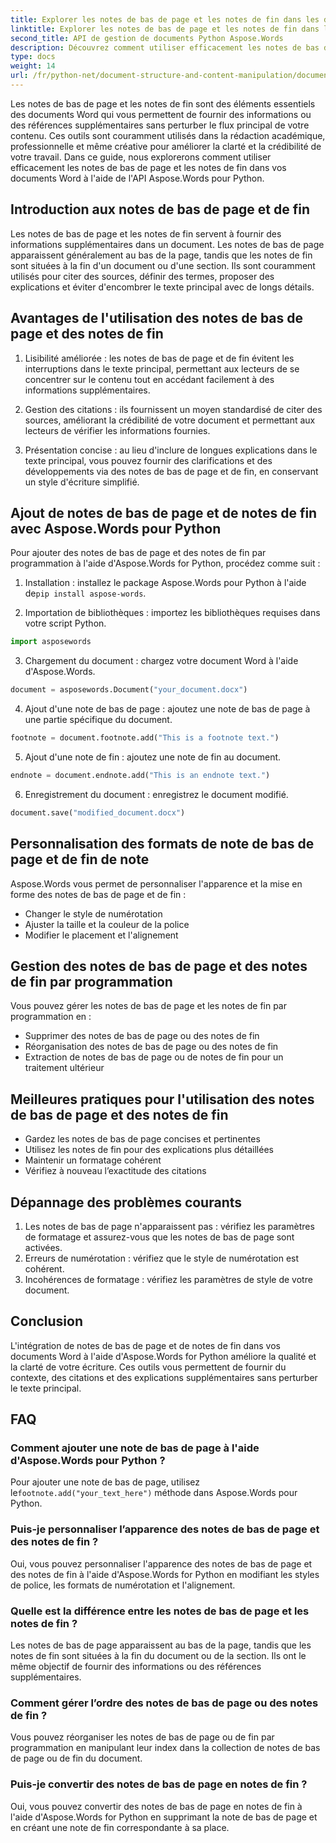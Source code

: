 ```yaml
---
title: Explorer les notes de bas de page et les notes de fin dans les documents Word
linktitle: Explorer les notes de bas de page et les notes de fin dans les documents Word
second_title: API de gestion de documents Python Aspose.Words
description: Découvrez comment utiliser efficacement les notes de bas de page et de fin dans les documents Word à l'aide d'Aspose.Words pour Python. Apprenez à ajouter, personnaliser et gérer ces éléments par programmation.
type: docs
weight: 14
url: /fr/python-net/document-structure-and-content-manipulation/document-footnotes-endnotes/
---
```


Les notes de bas de page et les notes de fin sont des éléments essentiels des documents Word qui vous permettent de fournir des informations ou des références supplémentaires sans perturber le flux principal de votre contenu. Ces outils sont couramment utilisés dans la rédaction académique, professionnelle et même créative pour améliorer la clarté et la crédibilité de votre travail. Dans ce guide, nous explorerons comment utiliser efficacement les notes de bas de page et les notes de fin dans vos documents Word à l'aide de l'API Aspose.Words pour Python.

## Introduction aux notes de bas de page et de fin

Les notes de bas de page et les notes de fin servent à fournir des informations supplémentaires dans un document. Les notes de bas de page apparaissent généralement au bas de la page, tandis que les notes de fin sont situées à la fin d'un document ou d'une section. Ils sont couramment utilisés pour citer des sources, définir des termes, proposer des explications et éviter d'encombrer le texte principal avec de longs détails.

## Avantages de l'utilisation des notes de bas de page et des notes de fin

1. Lisibilité améliorée : les notes de bas de page et de fin évitent les interruptions dans le texte principal, permettant aux lecteurs de se concentrer sur le contenu tout en accédant facilement à des informations supplémentaires.

2. Gestion des citations : ils fournissent un moyen standardisé de citer des sources, améliorant la crédibilité de votre document et permettant aux lecteurs de vérifier les informations fournies.

3. Présentation concise : au lieu d'inclure de longues explications dans le texte principal, vous pouvez fournir des clarifications et des développements via des notes de bas de page et de fin, en conservant un style d'écriture simplifié.

## Ajout de notes de bas de page et de notes de fin avec Aspose.Words pour Python

Pour ajouter des notes de bas de page et des notes de fin par programmation à l'aide d'Aspose.Words for Python, procédez comme suit :

1.  Installation : installez le package Aspose.Words pour Python à l'aide de`pip install aspose-words`.

2. Importation de bibliothèques : importez les bibliothèques requises dans votre script Python.
```python
import asposewords
```

3. Chargement du document : chargez votre document Word à l'aide d'Aspose.Words.
```python
document = asposewords.Document("your_document.docx")
```

4. Ajout d'une note de bas de page : ajoutez une note de bas de page à une partie spécifique du document.
```python
footnote = document.footnote.add("This is a footnote text.")
```

5. Ajout d'une note de fin : ajoutez une note de fin au document.
```python
endnote = document.endnote.add("This is an endnote text.")
```

6. Enregistrement du document : enregistrez le document modifié.
```python
document.save("modified_document.docx")
```

## Personnalisation des formats de note de bas de page et de fin de note

Aspose.Words vous permet de personnaliser l'apparence et la mise en forme des notes de bas de page et de fin :

- Changer le style de numérotation
- Ajuster la taille et la couleur de la police
- Modifier le placement et l'alignement

## Gestion des notes de bas de page et des notes de fin par programmation

Vous pouvez gérer les notes de bas de page et les notes de fin par programmation en :

- Supprimer des notes de bas de page ou des notes de fin
- Réorganisation des notes de bas de page ou des notes de fin
- Extraction de notes de bas de page ou de notes de fin pour un traitement ultérieur

## Meilleures pratiques pour l'utilisation des notes de bas de page et des notes de fin

- Gardez les notes de bas de page concises et pertinentes
- Utilisez les notes de fin pour des explications plus détaillées
- Maintenir un formatage cohérent
- Vérifiez à nouveau l’exactitude des citations

## Dépannage des problèmes courants

1. Les notes de bas de page n'apparaissent pas : vérifiez les paramètres de formatage et assurez-vous que les notes de bas de page sont activées.
2. Erreurs de numérotation : vérifiez que le style de numérotation est cohérent.
3. Incohérences de formatage : vérifiez les paramètres de style de votre document.

## Conclusion

L'intégration de notes de bas de page et de notes de fin dans vos documents Word à l'aide d'Aspose.Words for Python améliore la qualité et la clarté de votre écriture. Ces outils vous permettent de fournir du contexte, des citations et des explications supplémentaires sans perturber le texte principal.

## FAQ

### Comment ajouter une note de bas de page à l'aide d'Aspose.Words pour Python ?

 Pour ajouter une note de bas de page, utilisez le`footnote.add("your_text_here")` méthode dans Aspose.Words pour Python.

### Puis-je personnaliser l’apparence des notes de bas de page et des notes de fin ?

Oui, vous pouvez personnaliser l'apparence des notes de bas de page et des notes de fin à l'aide d'Aspose.Words for Python en modifiant les styles de police, les formats de numérotation et l'alignement.

### Quelle est la différence entre les notes de bas de page et les notes de fin ?

Les notes de bas de page apparaissent au bas de la page, tandis que les notes de fin sont situées à la fin du document ou de la section. Ils ont le même objectif de fournir des informations ou des références supplémentaires.

### Comment gérer l’ordre des notes de bas de page ou des notes de fin ?

Vous pouvez réorganiser les notes de bas de page ou de fin par programmation en manipulant leur index dans la collection de notes de bas de page ou de fin du document.

### Puis-je convertir des notes de bas de page en notes de fin ?

Oui, vous pouvez convertir des notes de bas de page en notes de fin à l'aide d'Aspose.Words for Python en supprimant la note de bas de page et en créant une note de fin correspondante à sa place.
